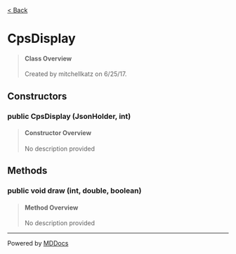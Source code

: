 [< Back](..)
# CpsDisplay #
>#### Class Overview ####
>Created by mitchellkatz on 6/25/17.
## Constructors ##
### public CpsDisplay (JsonHolder, int) ###
>#### Constructor Overview ####
>No description provided
>
## Methods ##
### public void draw (int, double, boolean) ###
>#### Method Overview ####
>No description provided
>

---
Powered by [MDDocs](https://github.com/VRCube/MDDocs)